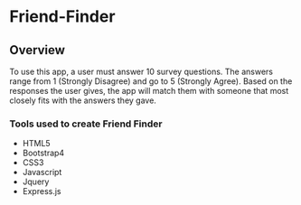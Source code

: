 # Friend-Finder

## Overview

<p>To use this app, a user must answer 10 survey questions. The answers range from 1 (Strongly Disagree) and go to 5 (Strongly Agree). Based on the responses the user gives, the app will match them with someone that most closely fits with the answers they gave.</p>

### Tools used to create Friend Finder

* HTML5
* Bootstrap4
* CSS3
* Javascript
* Jquery
* Express.js
